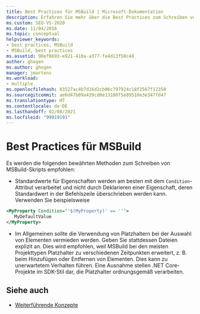 ```yaml
---
title: Best Practices für MSBuild | Microsoft-Dokumentation
description: Erfahren Sie mehr über die Best Practices zum Schreiben von MSBuild-Skripts, z. B. die Verwendung von Condition-Attributen und das Vermeiden von Platzhaltern.
ms.custom: SEO-VS-2020
ms.date: 11/04/2016
ms.topic: conceptual
helpviewer_keywords:
- best practices, MSBuild
- MSBuild, best practices
ms.assetid: 90ef8693-e921-410a-a377-fe4d13f58c48
author: ghogen
ms.author: ghogen
manager: jmartens
ms.workload:
- multiple
ms.openlocfilehash: 83527ac4b7d16d2cb06c797924c18f2567f12350
ms.sourcegitcommit: ae6d47b09a439cd0e13180f5e89510e3e347fd47
ms.translationtype: HT
ms.contentlocale: de-DE
ms.lasthandoff: 02/08/2021
ms.locfileid: "99919191"
---
```

# <a name="msbuild-best-practices"></a>Best Practices für MSBuild

Es werden die folgenden bewährten Methoden zum Schreiben von MSBuild-Skripts empfohlen:

- Standardwerte für Eigenschaften werden am besten mit dem `Condition`-Attribut verarbeitet und nicht durch Deklarieren einer Eigenschaft, deren Standardwert in der Befehlszeile überschrieben werden kann. Verwenden Sie beispielsweise

```xml
<MyProperty Condition="'$(MyProperty)' == ''">
   MyDefaultValue
</MyProperty>
```

- Im Allgemeinen sollte die Verwendung von Platzhaltern bei der Auswahl von Elementen vermieden werden. Geben Sie stattdessen Dateien explizit an. Dies wird empfohlen, weil MSBuild bei den meisten Projekttypen Platzhalter zu verschiedenen Zeitpunkten erweitert, z. B. beim Hinzufügen oder Entfernen von Elementen. Dies kann zu unerwartetem Verhalten führen. Eine Ausnahme stellen .NET Core-Projekte im SDK-Stil dar, die Platzhalter ordnungsgemäß verarbeiten.

## <a name="see-also"></a>Siehe auch

- [Weiterführende Konzepte](../msbuild/msbuild-advanced-concepts.md)
